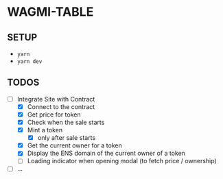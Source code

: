 # WAGMI-TABLE

## SETUP

- `yarn`
- `yarn dev`

## TODOS

- [ ] Integrate Site with Contract
  - [x] Connect to the contract
  - [x] Get price for token
  - [x] Check when the sale starts
  - [x] Mint a token
    - [x] only after sale starts
  - [x] Get the current owner for a token
  - [x] Display the ENS domain of the current owner of a token
  - [ ] Loading indicator when opening modal (to fetch price / ownership)
- [ ] ...
